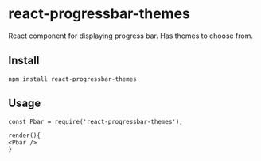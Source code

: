 # react-progressbar-themes

React component for displaying progress bar. Has themes to choose from.


## Install
```
npm install react-progressbar-themes
```

## Usage
```
const Pbar = require('react-progressbar-themes');

render(){
<Pbar />
}
```
